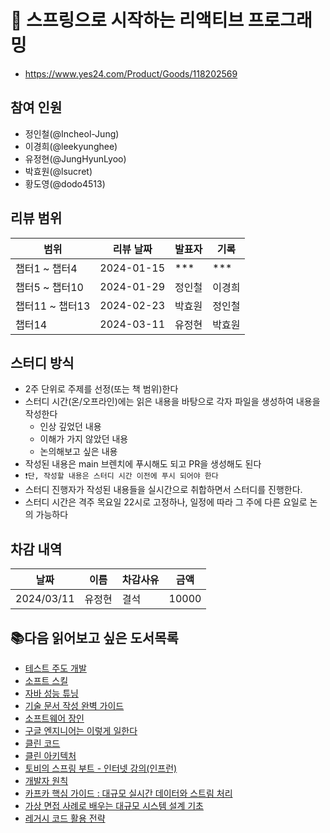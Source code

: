 # 📖 스프링으로 시작하는 리액티브 프로그래밍

- https://www.yes24.com/Product/Goods/118202569

## 참여 인원

- 정인철(@Incheol-Jung)
- 이경희(@leekyunghee)
- 유정현(@JungHyunLyoo)
- 박효원(@lsucret)
- 황도영(@dodo4513)

## 리뷰 범위

| 범위 | 리뷰 날짜      | 발표자 | 기록 |
|----|------------|--|--|
| 챕터1 ~ 챕터4 | 2024-01-15 | *** | *** |
| 챕터5 ~ 챕터10 | 2024-01-29 | 정인철 | 이경희 |
| 챕터11 ~ 챕터13 | 2024-02-23 | 박효원 | 정인철 |
| 챕터14 | 2024-03-11 | 유정현 | 박효원 |

## 스터디 방식

- 2주 단위로 주제를 선정(또는 책 범위)한다
- 스터디 시간(온/오프라인)에는 읽은 내용을 바탕으로 각자 파일을 생성하여 내용을 작성한다
    - 인상 깊었던 내용
    - 이해가 가지 않았던 내용
    - 논의해보고 싶은 내용
- 작성된 내용은 main 브렌치에 푸시해도 되고 PR을 생성해도 된다
- `❗️단, 작성할 내용은 스터디 시간 이전에 푸시 되어야 한다`
- 스터디 진행자가 작성된 내용들을 실시간으로 취합하면서 스터디를 진행한다.
- 스터디 시간은 격주 목요일 22시로 고정하나, 일정에 따라 그 주에 다른 요일로 논의 가능하다

## 차감 내역

| 날짜 | 이름      | 차감사유 | 금액 |
|----|------------|--|--|
| 2024/03/11 | 유정현 | 결석 | 10000 |

## 📚다음 읽어보고 싶은 도서목록

- [테스트 주도 개발](http://www.yes24.com/Product/Goods/12246033)
- [소프트 스킬](http://www.yes24.com/Product/Goods/111096733)
- [자바 성능 튜닝](http://www.yes24.com/Product/Goods/24848833)
- [기술 문서 작성 완벽 가이드](http://m.yes24.com/Goods/Detail/118266847)
- [소프트웨어 장인](http://www.yes24.com/Product/Goods/20461940)
- [구글 엔지니어는 이렇게 일한다](http://www.yes24.com/Product/Goods/109182479)
- [클린 코드](http://www.yes24.com/Product/Goods/11681152)
- [클린 아키텍처](http://www.yes24.com/Product/Goods/77283734)
- [토비의 스프링 부트 - 인터넷 강의(인프런)](https://www.inflearn.com/course/%ED%86%A0%EB%B9%84-%EC%8A%A4%ED%94%84%EB%A7%81%EB%B6%80%ED%8A%B8-%EC%9D%B4%ED%95%B4%EC%99%80%EC%9B%90%EB%A6%AC)
- [개발자 원칙](http://www.yes24.com/Product/Goods/115852769)
- [카프카 핵심 가이드 : 대규모 실시간 데이터와 스트림 처리](https://book.interpark.com/product/BookDisplay.do?_method=Detail&sc.shopNo=0000400000&dispNo=&sc.prdNo=356723754&sc.saNo=002001023001)
- [가상 면접 사례로 배우는 대규모 시스템 설계 기초](https://book.interpark.com/product/BookDisplay.do?_method=detail&sc.shopNo=0000400000&sc.prdNo=352629346&sc.saNo=003002001&bid1=search&bid2=product&bid3=title&bid4=001)
- [레거시 코드 활용 전략](https://www.yes24.com/Product/Goods/64586851)
